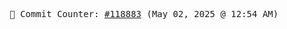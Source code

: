 <p align="center">
    <samp>
        📮 Commit Counter: <a href="https://github.com/Javascript-void0/Javascript-void0/commits/main">#118883</a> (May 02, 2025 @ 12:54 AM)
    </samp>
</p>
